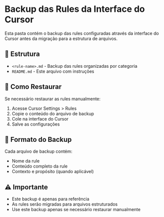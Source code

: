 # Backup das Rules da Interface do Cursor

Esta pasta contém o backup das rules configuradas através da interface do Cursor antes da migração para a estrutura de arquivos.

## 📁 Estrutura

- `<rule-name>.md` - Backup das rules organizadas por categoria
- `README.md` - Este arquivo com instruções

## 🔄 Como Restaurar

Se necessário restaurar as rules manualmente:

1. Acesse Cursor Settings > Rules
2. Copie o conteúdo do arquivo de backup
3. Cole na interface do Cursor
4. Salve as configurações

## 📝 Formato do Backup

Cada arquivo de backup contém:

- Nome da rule
- Conteúdo completo da rule
- Contexto e propósito (quando aplicável)

## ⚠️ Importante

- Este backup é apenas para referência
- As rules serão migradas para arquivos estruturados
- Use este backup apenas se necessário restaurar manualmente
